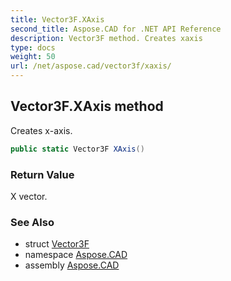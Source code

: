 ```yaml
---
title: Vector3F.XAxis
second_title: Aspose.CAD for .NET API Reference
description: Vector3F method. Creates xaxis
type: docs
weight: 50
url: /net/aspose.cad/vector3f/xaxis/
---
```

## Vector3F.XAxis method

Creates x-axis.

```csharp
public static Vector3F XAxis()
```

### Return Value

X vector.

### See Also

* struct [Vector3F](../)
* namespace [Aspose.CAD](../../../aspose.cad/)
* assembly [Aspose.CAD](../../../)


